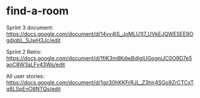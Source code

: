 find-a-room
===========
Sprint 3 document:
https://docs.google.com/document/d/14vv4lS_JoMLU1I7_UVkEJQWESEE9OgdiqbL_SJwH3Jc/edit

Sprint 2 Retro:
https://docs.google.com/document/d/1fiK3m8KdwBdlgiUGpgniJC0O9D7e5aoC8W3aLFv43Ws/edit

All user stories:
https://docs.google.com/document/d/1gz30hKKFrRJL_Z3hjr4SGo9ZrCTCxTg8LSpEnO8NTQs/edit
